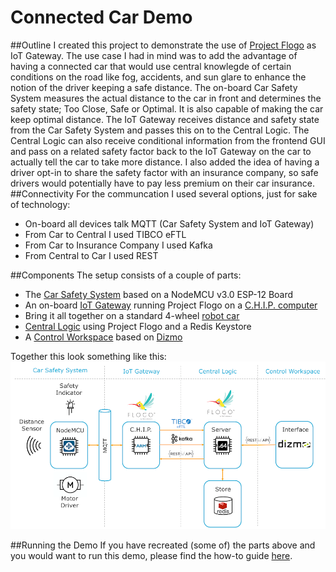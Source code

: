 ﻿# Connected Car Demo
##Outline
I created this project to demonstrate the use of [Project Flogo](http://flogo.io) as IoT Gateway. 
The use case I had in mind was to add the advantage of having a connected car that would use central knowlegde of certain conditions on the road like fog, accidents, and sun glare to enhance the notion of the driver keeping a safe distance.
The on-board Car Safety System measures the actual distance to the car in front and determines the safety state; Too Close, Safe or Optimal. It is also capable of making the car keep optimal distance.
The IoT Gateway receives distance and safety state from the Car Safety System and passes this on to the Central Logic.
The Central Logic can also receive conditional information from the frontend GUI and pass on a related safety factor back to the IoT Gateway on the car to actually tell the car to take more distance.
I also added the idea of having a driver opt-in to share the safety factor with an insurance company, so safe drivers would potentially have to pay less premium on their car insurance. 
##Connectivity
For the communcation I used several options, just for sake of technology:

 - On-board all devices talk MQTT (Car Safety System and IoT Gateway)
 - From Car to Central I used TIBCO eFTL
 - From Car to Insurance Company I used Kafka
 - From Central to Car I used REST

##Components
The setup consists of a couple of parts:

 - The [Car Safety System](car-safety-system/) based on a NodeMCU v3.0 ESP-12 Board
 - An on-board [IoT Gateway](iot-gateway/) running Project Flogo on a [C.H.I.P. computer](https://getchip.com/pages/chip)
 - Bring it all together on a standard 4-wheel [robot car](robot-car)
 - [Central Logic](central-logic/) using Project Flogo and a Redis Keystore
 - A [Control Workspace](workspace/) based on [Dizmo](https://www.dizmo.com/)

Together this look something like this:
![The complete setup](setup.png)

##Running the Demo
If you have recreated (some of) the parts above and you would want to run this demo, please find the how-to guide [here](running-the-demo/).